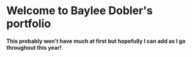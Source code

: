 # Welcome to Baylee Dobler's portfolio
#### This probably won't have much at first but hopefully I can add as I go throughout this year!
